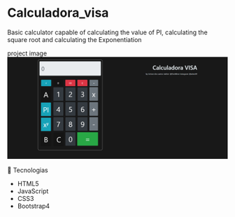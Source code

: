 # Calculadora_visa
Basic calculator capable of calculating the value of PI, calculating the square root and calculating the Exponentiation

project image
![screen capture](image.png)

🚀 Tecnologias

-  HTML5
-  JavaScript
-  CSS3
-  Bootstrap4
